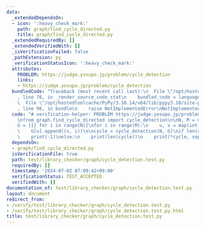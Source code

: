 ```yaml
---
data:
  _extendedDependsOn:
  - icon: ':heavy_check_mark:'
    path: graph/find_cycle_directed.py
    title: graph/find_cycle_directed.py
  _extendedRequiredBy: []
  _extendedVerifiedWith: []
  _isVerificationFailed: false
  _pathExtension: py
  _verificationStatusIcon: ':heavy_check_mark:'
  attributes:
    PROBLEM: https://judge.yosupo.jp/problem/cycle_detection
    links:
    - https://judge.yosupo.jp/problem/cycle_detection
  bundledCode: "Traceback (most recent call last):\n  File \"/opt/hostedtoolcache/PyPy/3.10.14/x64/lib/pypy3.10/site-packages/onlinejudge_verify/documentation/build.py\"\
    , line 76, in _render_source_code_stat\n    bundled_code = language.bundle(\n\
    \  File \"/opt/hostedtoolcache/PyPy/3.10.14/x64/lib/pypy3.10/site-packages/onlinejudge_verify/languages/python.py\"\
    , line 96, in bundle\n    raise NotImplementedError\nNotImplementedError\n"
  code: "# verification-helper: PROBLEM https://judge.yosupo.jp/problem/cycle_detection\n\
    \nfrom graph.find_cycle_directed import cycle_detection\n\nN, M = map(int, input().split())\n\
    G = [[] for i in range(N)]\nfor i in range(M):\n    u, v = map(int, input().split())\n\
    \    G[u].append((v, i))\n\ncycle = cycle_detection(N, G)\nif len(cycle) == 0:\n\
    \    print(-1)\nelse:\n    print(len(cycle))\n    print(*cycle, sep=\"\\n\")\n"
  dependsOn:
  - graph/find_cycle_directed.py
  isVerificationFile: true
  path: test/library_checker/graph/cycle_detection.test.py
  requiredBy: []
  timestamp: '2024-07-02 07:09:42+09:00'
  verificationStatus: TEST_ACCEPTED
  verifiedWith: []
documentation_of: test/library_checker/graph/cycle_detection.test.py
layout: document
redirect_from:
- /verify/test/library_checker/graph/cycle_detection.test.py
- /verify/test/library_checker/graph/cycle_detection.test.py.html
title: test/library_checker/graph/cycle_detection.test.py
---
```

